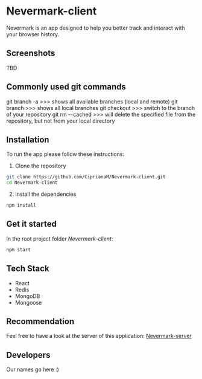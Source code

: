 # Nevermark-client

Nevermark is an app designed to help you better track and interact with your browser history.

## Screenshots

TBD

## Commonly used git commands

git branch -a >>> shows all available branches (local and remote)
git branch >>> shows all local branches
git checkout <nameOfBranch> >>> switch to the <nameOfBranch> branch of your repository
git rm --cached <nameOfFile> >>> will delete the specified file from the repository, but not from your local directory


## Installation


To run the app please follow these instructions:

1. Clone the repository
```bash
git clone https://github.com/CiprianaM/Nevermark-client.git
cd Nevermark-client
```
2. Install the dependencies

```bash
npm install
```
## Get it started
In the root project folder *Nevermark-client*:
```bash
npm start
```
## Tech Stack
* React
* Redis
* MongoDB
* Mongoose


## Recommendation
Feel free to have a look at the server of this application: [Nevermark-server](https://github.com/CiprianaM/Nevermark-server.git)

## Developers
Our names go here :)